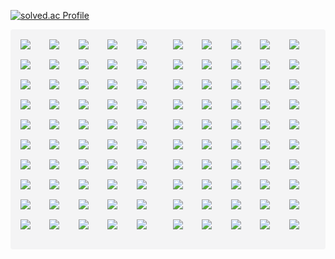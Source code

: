 [![solved.ac Profile](http://mazassumnida.wtf/api/generate_badge?boj=seyu)](https://solved.ac/seyu)
<style>
.container {
  display: grid;
  grid-template-columns: repeat(1, 1fr);

  background-color: oklch(0.967 0.001 286.375);
  border-radius: 4px;
  padding: 16px;
  gap: 16px;
}

.container > div {
  display: grid;
  grid-template-columns: repeat(5, 1fr);
  gap: 4px;
}

@media (width >= 48rem) {
  .container {
    grid-template-columns: repeat(2, 1fr);
  }
}

@media (width >= 64rem) {
  .container {
    grid-template-columns: repeat(3, 1fr);
  }
}

@media (width >= 80rem) {
  .container {
    grid-template-columns: repeat(4, 1fr);
  }
}

@media (width >= 96rem) {
  .container {
    grid-template-columns: repeat(5, 1fr);
  }
}
</style>
<div class="container">
<div>
<img src="https://static.solved.ac/tier_small/18.svg" />
<img src="https://static.solved.ac/tier_small/17.svg" />
<img src="https://static.solved.ac/tier_small/16.svg" />
<img src="https://static.solved.ac/tier_small/16.svg" />
<img src="https://static.solved.ac/tier_small/16.svg" />
</div><div>
<img src="https://static.solved.ac/tier_small/16.svg" />
<img src="https://static.solved.ac/tier_small/15.svg" />
<img src="https://static.solved.ac/tier_small/15.svg" />
<img src="https://static.solved.ac/tier_small/15.svg" />
<img src="https://static.solved.ac/tier_small/15.svg" />
</div><div>
<img src="https://static.solved.ac/tier_small/15.svg" />
<img src="https://static.solved.ac/tier_small/15.svg" />
<img src="https://static.solved.ac/tier_small/15.svg" />
<img src="https://static.solved.ac/tier_small/15.svg" />
<img src="https://static.solved.ac/tier_small/14.svg" />
</div><div>
<img src="https://static.solved.ac/tier_small/14.svg" />
<img src="https://static.solved.ac/tier_small/14.svg" />
<img src="https://static.solved.ac/tier_small/14.svg" />
<img src="https://static.solved.ac/tier_small/14.svg" />
<img src="https://static.solved.ac/tier_small/14.svg" />
</div><div>
<img src="https://static.solved.ac/tier_small/13.svg" />
<img src="https://static.solved.ac/tier_small/13.svg" />
<img src="https://static.solved.ac/tier_small/13.svg" />
<img src="https://static.solved.ac/tier_small/13.svg" />
<img src="https://static.solved.ac/tier_small/13.svg" />
</div><div>
<img src="https://static.solved.ac/tier_small/13.svg" />
<img src="https://static.solved.ac/tier_small/12.svg" />
<img src="https://static.solved.ac/tier_small/12.svg" />
<img src="https://static.solved.ac/tier_small/12.svg" />
<img src="https://static.solved.ac/tier_small/12.svg" />
</div><div>
<img src="https://static.solved.ac/tier_small/12.svg" />
<img src="https://static.solved.ac/tier_small/12.svg" />
<img src="https://static.solved.ac/tier_small/12.svg" />
<img src="https://static.solved.ac/tier_small/12.svg" />
<img src="https://static.solved.ac/tier_small/12.svg" />
</div><div>
<img src="https://static.solved.ac/tier_small/12.svg" />
<img src="https://static.solved.ac/tier_small/12.svg" />
<img src="https://static.solved.ac/tier_small/12.svg" />
<img src="https://static.solved.ac/tier_small/12.svg" />
<img src="https://static.solved.ac/tier_small/12.svg" />
</div><div>
<img src="https://static.solved.ac/tier_small/12.svg" />
<img src="https://static.solved.ac/tier_small/12.svg" />
<img src="https://static.solved.ac/tier_small/12.svg" />
<img src="https://static.solved.ac/tier_small/12.svg" />
<img src="https://static.solved.ac/tier_small/11.svg" />
</div><div>
<img src="https://static.solved.ac/tier_small/11.svg" />
<img src="https://static.solved.ac/tier_small/11.svg" />
<img src="https://static.solved.ac/tier_small/11.svg" />
<img src="https://static.solved.ac/tier_small/11.svg" />
<img src="https://static.solved.ac/tier_small/11.svg" />
</div><div>
<img src="https://static.solved.ac/tier_small/11.svg" />
<img src="https://static.solved.ac/tier_small/11.svg" />
<img src="https://static.solved.ac/tier_small/11.svg" />
<img src="https://static.solved.ac/tier_small/11.svg" />
<img src="https://static.solved.ac/tier_small/11.svg" />
</div><div>
<img src="https://static.solved.ac/tier_small/11.svg" />
<img src="https://static.solved.ac/tier_small/11.svg" />
<img src="https://static.solved.ac/tier_small/11.svg" />
<img src="https://static.solved.ac/tier_small/11.svg" />
<img src="https://static.solved.ac/tier_small/10.svg" />
</div><div>
<img src="https://static.solved.ac/tier_small/10.svg" />
<img src="https://static.solved.ac/tier_small/10.svg" />
<img src="https://static.solved.ac/tier_small/10.svg" />
<img src="https://static.solved.ac/tier_small/10.svg" />
<img src="https://static.solved.ac/tier_small/10.svg" />
</div><div>
<img src="https://static.solved.ac/tier_small/10.svg" />
<img src="https://static.solved.ac/tier_small/10.svg" />
<img src="https://static.solved.ac/tier_small/10.svg" />
<img src="https://static.solved.ac/tier_small/10.svg" />
<img src="https://static.solved.ac/tier_small/10.svg" />
</div><div>
<img src="https://static.solved.ac/tier_small/10.svg" />
<img src="https://static.solved.ac/tier_small/10.svg" />
<img src="https://static.solved.ac/tier_small/10.svg" />
<img src="https://static.solved.ac/tier_small/10.svg" />
<img src="https://static.solved.ac/tier_small/10.svg" />
</div><div>
<img src="https://static.solved.ac/tier_small/10.svg" />
<img src="https://static.solved.ac/tier_small/10.svg" />
<img src="https://static.solved.ac/tier_small/10.svg" />
<img src="https://static.solved.ac/tier_small/10.svg" />
<img src="https://static.solved.ac/tier_small/10.svg" />
</div><div>
<img src="https://static.solved.ac/tier_small/10.svg" />
<img src="https://static.solved.ac/tier_small/10.svg" />
<img src="https://static.solved.ac/tier_small/10.svg" />
<img src="https://static.solved.ac/tier_small/10.svg" />
<img src="https://static.solved.ac/tier_small/9.svg" />
</div><div>
<img src="https://static.solved.ac/tier_small/9.svg" />
<img src="https://static.solved.ac/tier_small/9.svg" />
<img src="https://static.solved.ac/tier_small/9.svg" />
<img src="https://static.solved.ac/tier_small/9.svg" />
<img src="https://static.solved.ac/tier_small/9.svg" />
</div><div>
<img src="https://static.solved.ac/tier_small/9.svg" />
<img src="https://static.solved.ac/tier_small/9.svg" />
<img src="https://static.solved.ac/tier_small/9.svg" />
<img src="https://static.solved.ac/tier_small/9.svg" />
<img src="https://static.solved.ac/tier_small/9.svg" />
</div><div>
<img src="https://static.solved.ac/tier_small/9.svg" />
<img src="https://static.solved.ac/tier_small/9.svg" />
<img src="https://static.solved.ac/tier_small/9.svg" />
<img src="https://static.solved.ac/tier_small/9.svg" />
<img src="https://static.solved.ac/tier_small/9.svg" />
</div><div>
</div>
